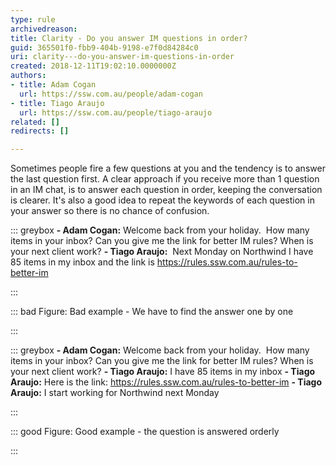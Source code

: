 ```yaml
---
type: rule
archivedreason: 
title: Clarity - Do you answer IM questions in order?
guid: 365501f0-fbb9-404b-9198-e7f0d84284c0
uri: clarity---do-you-answer-im-questions-in-order
created: 2018-12-11T19:02:10.0000000Z
authors:
- title: Adam Cogan
  url: https://ssw.com.au/people/adam-cogan
- title: Tiago Araujo
  url: https://ssw.com.au/people/tiago-araujo
related: []
redirects: []

---
```


Sometimes people fire a few questions at you and the tendency is to answer the last question first. A clear approach if you receive more than 1 question in an IM chat, is to answer each question in order, keeping the conversation is clearer. It's also a good idea to repeat the keywords of each question in your answer so there is no chance of confusion.

<!--endintro-->


::: greybox
**- Adam Cogan:** Welcome back from your holiday.  How many items in your inbox? Can you give me the link for better IM rules? When is your next client work? 
**- Tiago Araujo:**  Next Monday on Northwind
I have 85 items in my inbox and the link is https://rules.ssw.com.au/rules-to-better-im

:::



::: bad
Figure: Bad example - We have to find the answer one by one

:::



::: greybox
**- Adam Cogan:** Welcome back from your holiday.  How many items in your inbox? Can you give me the link for better IM rules? When is your next client work? 
**- Tiago Araujo:** I have 85 items in my inbox
 **- Tiago Araujo:** Here is the link: https://rules.ssw.com.au/rules-to-better-im 
**- Tiago Araujo:** I start working for Northwind next Monday

:::



::: good
Figure: Good example - the question is answered orderly 

:::
